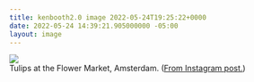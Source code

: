 ```yaml
---
title: kenbooth2.0 image 2022-05-24T19:25:22+0000
date: 2022-05-24 14:39:21.905000000 -05:00
layout: image
---
```


<img src="https://dl.dropboxusercontent.com/s/taysvho7laqb7m3/283380955_1371264493354161_4512895827566208576_n?dl=0"><br>
Tulips at the Flower Market, Amsterdam. (<a href="https://www.instagram.com/p/Cd89OtvvOSY/">From Instagram post.</a>)